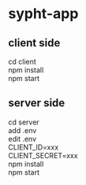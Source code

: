 # sypht-app

## client side
cd client <br />
npm install <br />
npm start <br />


## server side
cd server <br />
add .env <br />
edit .env  <br />
   CLIENT_ID=xxx <br />
   CLIENT_SECRET=xxx <br />
npm install <br />
npm start <br />
